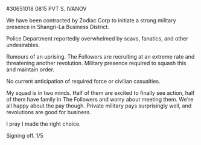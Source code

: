 #30651018 0815 PVT S. IVANOV

We have been contracted by Zodiac Corp to initiate a strong military presence in Shangri-La Business District.

Police Department reportedly overwhelmed by scavs, fanatics, and other undesirables.

Rumours of an uprising. The Followers are recruiting at an extreme rate and threatening another revolution. Military presence required to squash this and maintain order.

No current anticipation of required force or civilian casualties.

My squad is in two minds. Half of them are excited to finally see action, half of them have family in The Followers and worry about meeting them. We're all happy about the pay though. Private military pays surprisingly well, and revolutions are good for business.

I pray I made the right choice.

Signing off.
1/5
